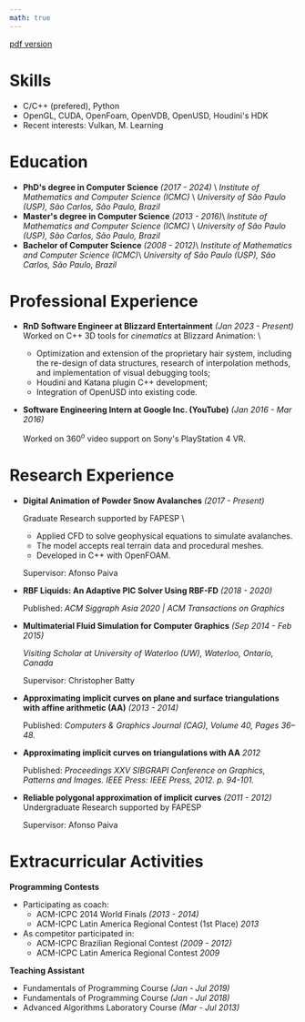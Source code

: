 ```yaml
---
math: true
---
```


[pdf version](../files/resume.pdf)

Skills
======
  * C/C++ (prefered), Python
  * OpenGL, CUDA, OpenFoam, OpenVDB, OpenUSD, Houdini's HDK
  * Recent interests: Vulkan, M. Learning

Education
======
  * **PhD's degree in Computer Science** _(2017 - 2024)_ \\
	  _Institute of Mathematics and Computer Science (ICMC)_ \\
	  _University of São Paulo (USP), São Carlos, São Paulo, Brazil_
  * **Master's degree in Computer Science** _(2013 - 2016)_\\
	  _Institute of Mathematics and Computer Science (ICMC)_ \\
	  _University of São Paulo (USP), São Carlos, São Paulo, Brazil_
  * **Bachelor of Computer Science** _(2008 - 2012)_\\
	  _Institute of Mathematics and Computer Science (ICMC)_\\
	  _University of São Paulo (USP), São Carlos, São Paulo, Brazil_

Professional Experience
======
  * **RnD Software Engineer at Blizzard Entertainment** _(Jan 2023 - Present)_ 
    Worked on C++ 3D tools for _cinematics_ at Blizzard Animation: \\
    - Optimization and extension of the proprietary hair system, including the re-design of data structures, research of interpolation methods, and implementation of visual debugging tools; 
    - Houdini and Katana plugin C++ development; 
    - Integration of OpenUSD into existing code. 

  * **Software Engineering Intern at Google Inc. (YouTube)** _(Jan 2016 - Mar 2016)_ 

    Worked on 360$^o$ video support on Sony's PlayStation 4 VR.

Research Experience
======
* **Digital Animation of Powder Snow Avalanches** _(2017 - Present)_ 

    Graduate Research supported by FAPESP \\
    - Applied CFD to solve geophysical equations to simulate avalanches.  
    - The model accepts real terrain data and procedural meshes. 
    - Developed in C++ with OpenFOAM.

	Supervisor: Afonso Paiva
* **RBF Liquids: An Adaptive PIC Solver Using RBF-FD** _(2018 - 2020)_ 

	Published: _ACM Siggraph Asia 2020 | ACM Transactions on Graphics_
* **Multimaterial Fluid Simulation for Computer Graphics** _(Sep 2014 - Feb 2015)_ 

    _Visiting Scholar at University of Waterloo (UW), Waterloo, Ontario, Canada_

    Supervisor: Christopher Batty
* **Approximating implicit curves on plane and surface triangulations with affine arithmetic (AA)** _(2013 - 2014)_ 

	Published: _Computers & Graphics Journal (CAG), Volume 40, Pages 36–48._
* **Approximating implicit curves on triangulations with AA** _2012_ 

	Published: _Proceedings XXV SIBGRAPI Conference on Graphics, Patterns and Images. IEEE Press: IEEE Press, 2012. p. 94-101._ 
* **Reliable polygonal approximation of implicit curves** _(2011 - 2012)_
    Undergraduate Research supported by FAPESP

	Supervisor: Afonso Paiva

Extracurricular Activities
======
**Programming Contests**
* Participating as coach:
  * ACM-ICPC 2014 World Finals _(2013 - 2014)_ 
  * ACM-ICPC Latin America Regional Contest (1st Place) _2013_
* As competitor participated in:
  * ACM-ICPC Brazilian Regional Contest _(2009 - 2012)_
  * ACM-ICPC Latin America Regional Contest _2009_     

**Teaching Assistant**
* Fundamentals of Programming Course _(Jan - Jul 2019)_
* Fundamentals of Programming Course _(Jan - Jul 2018)_
* Advanced Algorithms Laboratory Course _(Mar - Jul 2013)_
